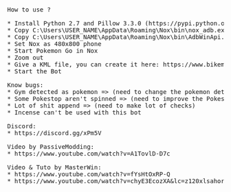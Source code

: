 <pre>
How to use ?

* Install Python 2.7 and Pillow 3.3.0 (https://pypi.python.org/pypi/Pillow/3.3.0)
* Copy C:\Users\USER_NAME\AppData\Roaming\Nox\bin\nox_adb.exe  as adb.exe into bin PokeNoxBot directory
* Copy C:\Users\USER_NAME\AppData\Roaming\Nox\bin\AdbWinApi.dll into bin PokeNoxBox directory
* Set Nox as 480x800 phone
* Start Pokemon Go in Nox
* Zoom out 
* Give a KML file, you can create it here: https://www.bikemap.net
* Start the Bot

Know bugs:
* Gym detected as pokemon => (need to change the pokemon detection algorithm)
* Some Pokestop aren't spinned => (need to improve the Pokestop detection algorithm)
* Lot of shit append => (need to make lot of checks)
* Incense can't be used with this bot

Discord:
* https://discord.gg/xPm5V

Video by PassiveModding:
* https://www.youtube.com/watch?v=A1TovlD-D7c

Video & Tuto by MasterWin:
* https://www.youtube.com/watch?v=fYsHtOxRP-Q
* https://www.youtube.com/watch?v=chyE3EcozXA&lc=z120xlsahorteznyb04cgdz5jxz2s1gx1n00k
</pre>


